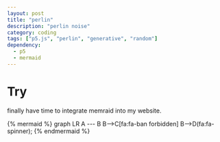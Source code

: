 ```yaml
---
layout: post
title: "perlin"
description: "perlin noise"
category: coding
tags: ["p5.js", "perlin", "generative", "random"]
dependency:
  - p5
  - mermaid
---
```

# Try
finally have time to integrate memraid into my website. 

<div class="p5-sketch" id="perlin-canvas">
    <script type="text/javascript" src="/assets/js/p5/perlin.js"></script>
</div>

<!-- <div class="mermaid"> -->
{% mermaid %}
graph LR
    A --- B
    B-->C[fa:fa-ban forbidden]
    B-->D(fa:fa-spinner);
{% endmermaid %}
<!-- </div> -->
